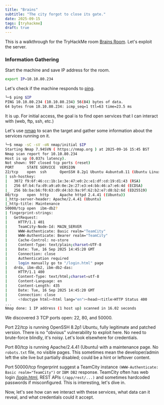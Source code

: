 ```yaml
---
title: "Brains"
subtitle: "The city forgot to close its gate."
date: 2025-09-15
tags: [tryhackme]
draft: true
---
```


This is a walkthrough for the TryHackMe room [Brains Room](https://tryhackme.com/room/brains). Let's exploit the server.
<!-- truncate -->

### Information Gathering

Start the machine and save IP address for the room.

```sh
export IP=10.10.80.234
```

Let's check if the machine responds to [ping](https://en.wikipedia.org/wiki/Ping_(networking_utility)).

```sh
└─$ ping $IP
PING 10.10.80.234 (10.10.80.234) 56(84) bytes of data.
64 bytes from 10.10.80.234: icmp_seq=1 ttl=63 time=23.5 ms
```

It is up. For initial access, the goal is to find open services that I can interact with (web, ftp, ssh, etc.)

Let's use [nmap](/docs/networking/nmap) to scan the target and gather some information about the services running on it.

```sh
└─$ nmap -sC -sV -oN nmap/initial $IP
Starting Nmap 7.94SVN ( https://nmap.org ) at 2025-09-16 15:45 BST
Nmap scan report for 10.10.80.234
Host is up (0.037s latency).
Not shown: 997 closed tcp ports (reset)
PORT      STATE SERVICE  VERSION
22/tcp    open  ssh      OpenSSH 8.2p1 Ubuntu 4ubuntu0.11 (Ubuntu Linux; protocol 2.0)
| ssh-hostkey:
|   3072 f9:6f:46:cc:1b:1e:3e:47:e0:2c:e1:df:cd:19:d1:43 (RSA)
|   256 6f:b4:fa:d9:a9:a9:0e:2e:27:e3:e4:bb:46:a7:e6:4d (ECDSA)
|_  256 bb:ba:b6:f0:63:d9:d4:b3:9a:9f:62:b2:e7:d8:b2:6d (ED25519)
80/tcp    open  http     Apache httpd 2.4.41 ((Ubuntu))
|_http-server-header: Apache/2.4.41 (Ubuntu)
|_http-title: Maintenance
50000/tcp open  ibm-db2?
| fingerprint-strings:
|   GetRequest:
|     HTTP/1.1 401
|     TeamCity-Node-Id: MAIN_SERVER
|     WWW-Authenticate: Basic realm="TeamCity"
|     WWW-Authenticate: Bearer realm="TeamCity"
|     Cache-Control: no-store
|     Content-Type: text/plain;charset=UTF-8
|     Date: Tue, 16 Sep 2025 14:45:20 GMT
|     Connection: close
|     Authentication required
|     login manually go to "/login.html" page
|   drda, ibm-db2, ibm-db2-das:
|     HTTP/1.1 400
|     Content-Type: text/html;charset=utf-8
|     Content-Language: en
|     Content-Length: 435
|     Date: Tue, 16 Sep 2025 14:45:20 GMT
|     Connection: close
|     <!doctype html><html lang="en"><head><title>HTTP Status 400
...
Nmap done: 1 IP address (1 host up) scanned in 16.02 seconds
```

We discovered 3 TCP ports open: 22, 80, and 50000.

Port 22/tcp is running OpenSSH 8.2p1 Ubuntu, fully legitimate and patched version. There is no "obvious" vulnerability to exploit here. No need to brute-force blindly, it's noisy. Let's look elsewhere for credentials.

Port 80/tcp is running Apache/2.4.41 (Ubuntu) with a maintenance page. No `robots.txt` file, no visible pages. This sometimes mean the developer/admin left the site live but partially disabled; could be a hint or leftover content.

Port 50000/tcp fingerprint suggest a TeamCity instance `(WWW-Authenticate: Basic realm="TeamCity")` or `IBM DB2` response.
TeamCity often has web login [/login.html](https://www.jetbrains.com/help/teamcity/super-user.html), REST APIs `(/app/rest/...)` and sometimes hardcoded passwords if misconfigured. This is interesting, let's dive in.

Now, let's see how can we interact with these services, what data can it reveal, and what credentials could it accept.

